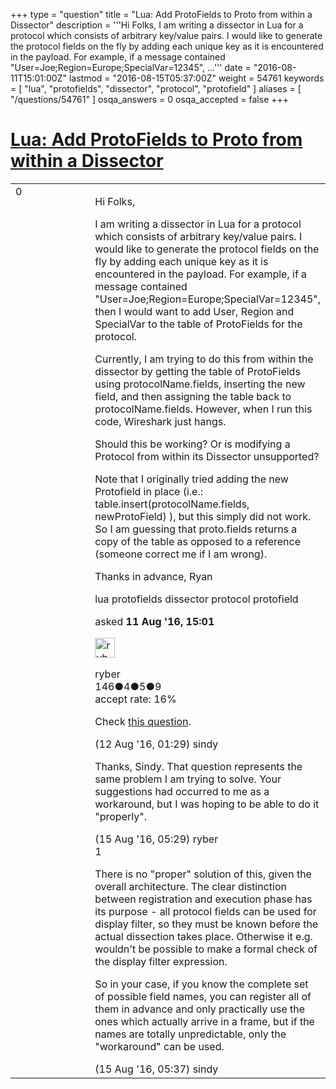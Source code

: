 +++
type = "question"
title = "Lua: Add ProtoFields to Proto from within a Dissector"
description = '''Hi Folks, I am writing a dissector in Lua for a protocol which consists of arbitrary key/value pairs. I would like to generate the protocol fields on the fly by adding each unique key as it is encountered in the payload. For example, if a message contained &quot;User=Joe;Region=Europe;SpecialVar=12345&quot;, ...'''
date = "2016-08-11T15:01:00Z"
lastmod = "2016-08-15T05:37:00Z"
weight = 54761
keywords = [ "lua", "protofields", "dissector", "protocol", "protofield" ]
aliases = [ "/questions/54761" ]
osqa_answers = 0
osqa_accepted = false
+++

<div class="headNormal">

# [Lua: Add ProtoFields to Proto from within a Dissector](/questions/54761/lua-add-protofields-to-proto-from-within-a-dissector)

</div>

<div id="main-body">

<div id="askform">

<table id="question-table" style="width:100%;"><colgroup><col style="width: 50%" /><col style="width: 50%" /></colgroup><tbody><tr class="odd"><td style="width: 30px; vertical-align: top"><div class="vote-buttons"><span id="post-54761-upvote" class="ajax-command post-vote up" rel="nofollow" title="I like this post (click again to cancel)"> </span><div id="post-54761-score" class="post-score" title="current number of votes">0</div><span id="post-54761-downvote" class="ajax-command post-vote down" rel="nofollow" title="I dont like this post (click again to cancel)"> </span> <span id="favorite-mark" class="ajax-command favorite-mark" rel="nofollow" title="mark/unmark this question as favorite (click again to cancel)"> </span><div id="favorite-count" class="favorite-count"></div></div></td><td><div id="item-right"><div class="question-body"><p>Hi Folks,</p><p>I am writing a dissector in Lua for a protocol which consists of arbitrary key/value pairs. I would like to generate the protocol fields on the fly by adding each unique key as it is encountered in the payload. For example, if a message contained "User=Joe;Region=Europe;SpecialVar=12345", then I would want to add User, Region and SpecialVar to the table of ProtoFields for the protocol.</p><p>Currently, I am trying to do this from within the dissector by getting the table of ProtoFields using protocolName.fields, inserting the new field, and then assigning the table back to protocolName.fields. However, when I run this code, Wireshark just hangs.<br />
</p><p>Should this be working? Or is modifying a Protocol from within its Dissector unsupported?</p><p>Note that I originally tried adding the new Protofield in place (i.e.: table.insert(protocolName.fields, newProtoField) ), but this simply did not work. So I am guessing that proto.fields returns a copy of the table as opposed to a reference (someone correct me if I am wrong).</p><p>Thanks in advance, Ryan</p></div><div id="question-tags" class="tags-container tags"><span class="post-tag tag-link-lua" rel="tag" title="see questions tagged &#39;lua&#39;">lua</span> <span class="post-tag tag-link-protofields" rel="tag" title="see questions tagged &#39;protofields&#39;">protofields</span> <span class="post-tag tag-link-dissector" rel="tag" title="see questions tagged &#39;dissector&#39;">dissector</span> <span class="post-tag tag-link-protocol" rel="tag" title="see questions tagged &#39;protocol&#39;">protocol</span> <span class="post-tag tag-link-protofield" rel="tag" title="see questions tagged &#39;protofield&#39;">protofield</span></div><div id="question-controls" class="post-controls"></div><div class="post-update-info-container"><div class="post-update-info post-update-info-user"><p>asked <strong>11 Aug '16, 15:01</strong></p><img src="https://secure.gravatar.com/avatar/ba1199f4d360c53a6cc8aa6aa5da37c8?s=32&amp;d=identicon&amp;r=g" class="gravatar" width="32" height="32" alt="ryber&#39;s gravatar image" /><p><span>ryber</span><br />
<span class="score" title="146 reputation points">146</span><span title="4 badges"><span class="badge1">●</span><span class="badgecount">4</span></span><span title="5 badges"><span class="silver">●</span><span class="badgecount">5</span></span><span title="9 badges"><span class="bronze">●</span><span class="badgecount">9</span></span><br />
<span class="accept_rate" title="Rate of the user&#39;s accepted answers">accept rate:</span> <span title="ryber has one accepted answer">16%</span> </br></p></div></div><div id="comments-container-54761" class="comments-container"><span id="54766"></span><div id="comment-54766" class="comment"><div id="post-54766-score" class="comment-score"></div><div class="comment-text"><p>Check <a href="https://ask.wireshark.org/questions/54620/is-there-a-way-to-give-dynamic-names-to-protocol-attributes">this question</a>.</p></div><div id="comment-54766-info" class="comment-info"><span class="comment-age">(12 Aug '16, 01:29)</span> <span class="comment-user userinfo">sindy</span></div></div><span id="54815"></span><div id="comment-54815" class="comment"><div id="post-54815-score" class="comment-score"></div><div class="comment-text"><p>Thanks, Sindy. That question represents the same problem I am trying to solve. Your suggestions had occurred to me as a workaround, but I was hoping to be able to do it "properly".</p></div><div id="comment-54815-info" class="comment-info"><span class="comment-age">(15 Aug '16, 05:29)</span> <span class="comment-user userinfo">ryber</span></div></div><span id="54817"></span><div id="comment-54817" class="comment"><div id="post-54817-score" class="comment-score">1</div><div class="comment-text"><p>There is no "proper" solution of this, given the overall architecture. The clear distinction between registration and execution phase has its purpose - all protocol fields can be used for display filter, so they must be known before the actual dissection takes place. Otherwise it e.g. wouldn't be possible to make a formal check of the display filter expression.</p><p>So in your case, if you know the complete set of possible field names, you can register all of them in advance and only practically use the ones which actually arrive in a frame, but if the names are totally unpredictable, only the "workaround" can be used.</p></div><div id="comment-54817-info" class="comment-info"><span class="comment-age">(15 Aug '16, 05:37)</span> <span class="comment-user userinfo">sindy</span></div></div></div><div id="comment-tools-54761" class="comment-tools"></div><div class="clear"></div><div id="comment-54761-form-container" class="comment-form-container"></div><div class="clear"></div></div></td></tr></tbody></table>

</div>

</div>

